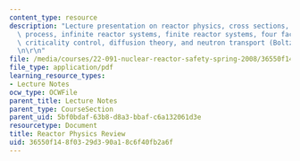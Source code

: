 ```yaml
---
content_type: resource
description: "Lecture presentation on reactor physics, cross sections, the fission\
  \ process, infinite reactor systems, finite reactor systems, four factor formula,\
  \ criticality control, diffusion theory, and neutron transport (Boltzman equation).\r\
  \n\r\n"
file: /media/courses/22-091-nuclear-reactor-safety-spring-2008/36550f148f0329d390a18c6f40fb2a6f_MIT22_091S08_lec02.pdf
file_type: application/pdf
learning_resource_types:
- Lecture Notes
ocw_type: OCWFile
parent_title: Lecture Notes
parent_type: CourseSection
parent_uid: 5bf0bdaf-63b8-d8a3-bbaf-c6a132061d3e
resourcetype: Document
title: Reactor Physics Review
uid: 36550f14-8f03-29d3-90a1-8c6f40fb2a6f
---
```

